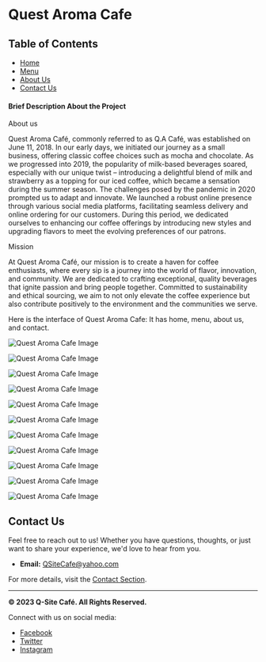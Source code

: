 
# Quest Aroma Cafe

## Table of Contents
- [Home](#home)
- [Menu](#menu)
- [About Us](#about-us)
- [Contact Us](#contact-us)

#### Brief Description About the Project

About us

Quest Aroma Café, commonly referred to as Q.A Café, was established on June 11, 2018. In our early days, we initiated our journey as a small business, offering classic coffee choices such as mocha and chocolate. As we progressed into 2019, the popularity of milk-based beverages soared, especially with our unique twist – introducing a delightful blend of milk and strawberry as a topping for our iced coffee, which became a sensation during the summer season. The challenges posed by the pandemic in 2020 prompted us to adapt and innovate. We launched a robust online presence through various social media platforms, facilitating seamless delivery and online ordering for our customers. During this period, we dedicated ourselves to enhancing our coffee offerings by introducing new styles and upgrading flavors to meet the evolving preferences of our patrons.

Mission 

At Quest Aroma Café, our mission is to create a haven for coffee enthusiasts, where every sip is a journey into the world of flavor, innovation, and community. We are dedicated to crafting exceptional, quality beverages that ignite passion and bring people together. Committed to sustainability and ethical sourcing, we aim to not only elevate the coffee experience but also contribute positively to the environment and the communities we serve.

Here is the interface of Quest Aroma Cafe: It has home, menu, about us, and contact. 


![Quest Aroma Cafe Image](img/interface1.png)

![Quest Aroma Cafe Image](img/interface2.png)

![Quest Aroma Cafe Image](img/interface3.png)

![Quest Aroma Cafe Image](img/interface4.png)

![Quest Aroma Cafe Image](img/interface5.png)

![Quest Aroma Cafe Image](img/interface6.png)

![Quest Aroma Cafe Image](img/interface7.png)

![Quest Aroma Cafe Image](img/interface8.png)

![Quest Aroma Cafe Image](img/interface9.png)

![Quest Aroma Cafe Image](img/interface10.png)

![Quest Aroma Cafe Image](img/interface12.png)


## Contact Us
Feel free to reach out to us! Whether you have questions, thoughts, or just want to share your experience, we'd love to hear from you.

- **Email:** QSiteCafe@yahoo.com

For more details, visit the [Contact Section](#contact-us).

---

**&copy; 2023 Q-Site Café. All Rights Reserved.**

Connect with us on social media:
- [Facebook](https://facebook.com/yourcafe)
- [Twitter](https://twitter.com/yourcafe)
- [Instagram](https://instagram.com/yourcafe)

